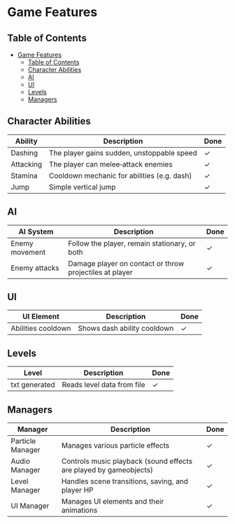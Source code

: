 # Game Features

## Table of Contents
- [Game Features](#game-features)
  - [Table of Contents](#table-of-contents)
  - [Character Abilities](#character-abilities)
  - [AI](#ai)
  - [UI](#ui)
  - [Levels](#levels)
  - [Managers](#managers)

## Character Abilities
| Ability    | Description                                | Done |
|------------|--------------------------------------------|------|
| Dashing    | The player gains sudden, unstoppable speed | &#x2713;    |
| Attacking  | The player can melee‑attack enemies        | &#x2713;    |
| Stamina    | Cooldown mechanic for abilities (e.g. dash)| &#x2713;    |
| Jump       | Simple vertical jump                       | &#x2713;    |

## AI
| AI System       | Description                                    | Done |
|-----------------|------------------------------------------------|------|
| Enemy movement  | Follow the player, remain stationary, or both  | &#x2713;    |
| Enemy attacks   | Damage player on contact or throw projectiles at player    | &#x2713;    |

## UI
| UI Element         | Description                    | Done |
|--------------------|--------------------------------|------|
| Abilities cooldown | Shows dash ability cooldown    | &#x2713;    |

## Levels
| Level          | Description                         | Done |
|----------------|-------------------------------------|------|
| txt generated  | Reads level data from file          | &#x2713;    |

## Managers
| Manager           | Description                                       | Done |
|-------------------|---------------------------------------------------|------|
| Particle Manager  | Manages various particle effects                  | &#x2713;    |
| Audio Manager     | Controls music playback (sound effects are played by gameobjects) | &#x2713; |
| Level Manager     | Handles scene transitions, saving, and player HP   | &#x2713;    |
| UI Manager        | Manages UI elements and their animations           | &#x2713;    |

